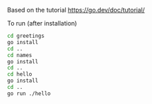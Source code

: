 Based on the tutorial https://go.dev/doc/tutorial/

To run (after installation)
```bash
cd greetings
go install
cd ..
cd names
go install
cd ..
cd hello
go install
cd ..
go run ./hello
```

